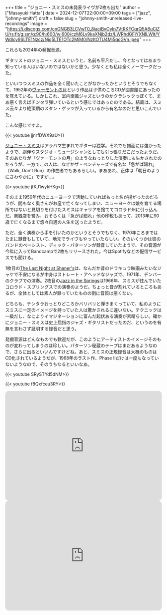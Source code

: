 +++
title = "ジョニー・スミスの未発表ライヴが2枚も出た"
author = ["Masayuki Hatta"]
date = 2024-12-07T22:00:00+09:00
tags = ["jazz", "johnny-smith"]
draft = false
slug = "johnny-smith-unreleased-live-recordings"
image = "https://i.discogs.com/cnGNGB3LCVwT0_8iaciBvOyIn7VtRKFCqrQ5A6uCiZU/rs:fit/g:sm/q:90/h:600/w:600/czM6Ly9kaXNjb2dz/LWRhdGFiYXNlLWlt/YWdlcy9SLTE1Nzcz/Njg5LTE1OTc2MjM0/NzItOTU4Mi5qcGVn.jpeg"
+++

これらも2024年の発掘音源。

ギタリストのジョニー・スミスというと、名前も平凡だし、今となってはあまり知っている人はいないのではないかと思う。少なくとも私は全くノーマークだった。

といいつつスミスの作品を全く聞いたことがなかったかというとそうでもなくて、1952年の[ヴァーモントの月](https://amzn.to/3ZHDZes)という作品は子供のころCDが図書館にあったのを覚えている。しかしこれ、室内楽風ジャズというのかクラシックっぽくて、まあ悪く言えばチンタラ弾いているという感じではあったのである。結局は、スミス云々より絶頂期のスタン・ゲッツが入っているから有名なのだと思いこんでいた。

こんな感じですよ。

{{< youtube jjnrfDWX9aU>}}

[ジョニー・スミス](https://ja.wikipedia.org/wiki/%E3%82%B8%E3%83%A7%E3%83%8B%E3%83%BC%E3%83%BB%E3%82%B9%E3%83%9F%E3%82%B9_(%E3%82%B8%E3%83%A3%E3%82%BA%E3%83%BB%E3%82%AE%E3%82%BF%E3%83%AA%E3%82%B9%E3%83%88))はアラバマ生まれでギターは独学。それでも譜面には強かったようで、劇伴やスタジオ・ミュージシャンとしても引っ張りだこだったようだ。そのあたりが「ヴァーモントの月」のようなおっとりした演奏にも生かされたのだろうが、一方でこの人は、なぜかザ・ベンチャーズで有名な「急がば廻れ」（Walk, Don't Run）の作曲者でもあるらしい。まああれ、正体は「朝日のようにさわやかに」ですが…。

{{< youtube jfKJ1wykHKg>}}

そのまま1950年代のニューヨークで活動していればもっと名が揚がったのだろうが、間もなく奥さんがお産で亡くなってしまい、ニューヨークは娘を育てる場所ではないと見切りを付けたスミスはキャリアを捨ててコロラド州に引っ込んだ。楽器店を営み、おそらくは「急がば廻れ」他の印税もあって、2013年に90歳で亡くなるまで悠々自適の人生を送ったようだ。

ただ、全く演奏から手を引いたのかというとそうでもなく、1970年ころまではたまに録音もしていて、地元でライヴもやっていたらしい。そのいくつかは彼のバンドのベーシスト、ディック・パターソンが録音していたようで、その音源が今年に入ってBandcampで2枚もリリースされた。今はSpotifyなどの配信サービスでも聞ける。

1枚目の[The Last Night at Shaner's](https://dickpatterson.bandcamp.com/album/the-last-night-at-shaners)は、なんだか昔のドラキュラ映画みたいなジャケで不安になるが中身はストレート・アヘッドなジャズで、1971年、デンバーのクラブでの演奏。2枚目の[Jazz in the Springs](https://dickpatterson.bandcamp.com/album/jazz-in-the-springs)は1966年、スミスが住んでいたコロラド・スプリングスでの演奏のようだ。ちょっと音が割れているところもあるが、全体としては素人が録っていたものの割に音質は悪くない。

どちらも、チンタラおっとりどころかバリバリと弾きまくっていて、私のようにスミスに一定のイメージを持っていた人は驚かされるに違いない。テクニックは一級だし、なによりイマジネーションに富んだ起伏ある演奏が素晴らしい。確かにジョニー・スミスは史上屈指のジャズ・ギタリストだったのだ、というのを有無を言わさず証明する録音だと思う。

発掘音源はどんなものでも歓迎だが、このようにアーティストのイメージそのものが変わってしまうのは珍しい。パターソン秘蔵のテープはまだあるようなので、さらに出るといいんですけどね。あと、スミスの正規録音は大概のものはCD化されているようだが、1968年のラスト作、Phase IIだけは一度もなっていないようなので、そのうちなるといいなあ。

{{< youtube SRySTYd5dNM>}}

{{< youtube f8Qxfceu3RY>}}

<iframe style="border-radius:12px" src="https://open.spotify.com/embed/album/2T0oVRgZ39wkFqk3K6VuxK?utm_source=generator" width="100%" height="352" frameBorder="0" allowfullscreen="" allow="autoplay; clipboard-write; encrypted-media; fullscreen; picture-in-picture" loading="lazy"></iframe>

<iframe style="border-radius:12px" src="https://open.spotify.com/embed/album/2XcwfFYJ0Hbti02Sanxr9L?utm_source=generator" width="100%" height="352" frameBorder="0" allowfullscreen="" allow="autoplay; clipboard-write; encrypted-media; fullscreen; picture-in-picture" loading="lazy"></iframe>
